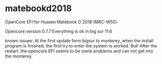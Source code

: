 # matebookd2018

OpenCore EFI for Huawei Matebook D 2018 (MRC-W50)

Opencore version 0.7.7
Everything is ok in big sur 11.6

known issues:
At the first update form bigsur to monterey, when the install program is finished, the first try to enter the system is worked. 
But! After the restart ,the opencore EFI seems to be some problems and can not get into the monterey.
